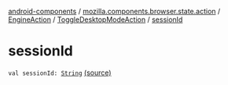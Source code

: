 [android-components](../../../index.md) / [mozilla.components.browser.state.action](../../index.md) / [EngineAction](../index.md) / [ToggleDesktopModeAction](index.md) / [sessionId](./session-id.md)

# sessionId

`val sessionId: `[`String`](https://kotlinlang.org/api/latest/jvm/stdlib/kotlin/-string/index.html) [(source)](https://github.com/mozilla-mobile/android-components/blob/master/components/browser/state/src/main/java/mozilla/components/browser/state/action/BrowserAction.kt#L501)